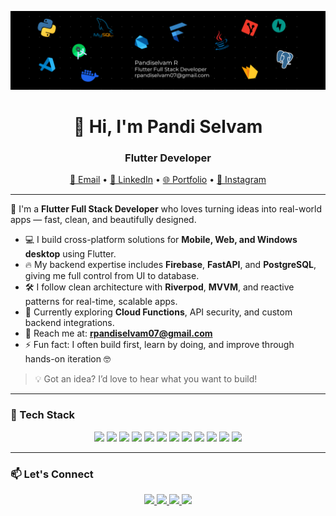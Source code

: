 <!-- Trigger GitHub Actions -->

<p align="center">
  <img src="banner.png" alt="banner" />
</p>

<h1 align="center">👋 Hi, I'm Pandi Selvam</h1>
<h3 align="center">Flutter Developer</h3>

<p align="center">
  <a href="mailto:rpandiselvam07@gmail.com">📧 Email</a> •
  <a href="https://www.linkedin.com/in/pandiselvam-r-316928250/">💼 LinkedIn</a> •
  <a href="https://pandiselvam-portfolio.web.app/">🌐 Portfolio</a> •
  <a href="https://www.instagram.com/pandi_selvam_07/">📸 Instagram</a>
</p>

---

🚀 I'm a **Flutter Full Stack Developer** who loves turning ideas into real-world apps — fast, clean, and beautifully designed.

- 💻 I build cross-platform solutions for **Mobile, Web, and Windows desktop** using Flutter.
- 🔥 My backend expertise includes **Firebase**, **FastAPI**, and **PostgreSQL**, giving me full control from UI to database.
- 🛠 I follow clean architecture with **Riverpod**, **MVVM**, and reactive patterns for real-time, scalable apps.
- 🧠 Currently exploring **Cloud Functions**, API security, and custom backend integrations.
- 💬 Reach me at: **rpandiselvam07@gmail.com**
- ⚡ Fun fact: I often build first, learn by doing, and improve through hands-on iteration 🤓

> 💡 Got an idea? I’d love to hear what you want to build!

---

### 🧰 Tech Stack
<p align="center">
  <img src="https://img.shields.io/badge/Dart-0175C2?style=for-the-badge&logo=dart&logoColor=white"/>
  <img src="https://img.shields.io/badge/Flutter-02569B?style=for-the-badge&logo=flutter&logoColor=white"/>
  <img src="https://img.shields.io/badge/Python-3776AB?style=for-the-badge&logo=python&logoColor=white"/>
   <img src="https://img.shields.io/badge/FastAPI-009688?style=for-the-badge&logo=fastapi&logoColor=white"/>
  <img src="https://img.shields.io/badge/MySQL-4479A1?style=for-the-badge&logo=mysql&logoColor=white"/>
  <img src="https://img.shields.io/badge/PostgreSQL-336791?style=for-the-badge&logo=postgresql&logoColor=white"/>
  <img src="https://img.shields.io/badge/Firebase-FFCA28?style=for-the-badge&logo=firebase&logoColor=black"/>
   <img src="https://img.shields.io/badge/Git-F05032?style=for-the-badge&logo=git&logoColor=white"/>
  <img src="https://img.shields.io/badge/Docker-2496ED?style=for-the-badge&logo=docker&logoColor=white"/>
   <img src="https://img.shields.io/badge/Java-007396?style=for-the-badge&logo=java&logoColor=white"/>
  <img src="https://img.shields.io/badge/Android_Studio-3DDC84?style=for-the-badge&logo=android-studio&logoColor=white"/>
  <img src="https://img.shields.io/badge/VS_Code-007ACC?style=for-the-badge&logo=visual-studio-code&logoColor=white"/>
</p>

---

### 📫 Let's Connect
<p align="center">
  <a href="https://linkedin.com/in/pandiselvam-r-316928250">
    <img src="https://img.shields.io/badge/LinkedIn-blue?style=for-the-badge&logo=linkedin&logoColor=white" />
  </a>
  <a href="mailto:rpandiselvam07@gmail.com">
    <img src="https://img.shields.io/badge/Gmail-red?style=for-the-badge&logo=gmail&logoColor=white" />
  </a>
  <a href="https://pandiselvam-portfolio.web.app">
    <img src="https://img.shields.io/badge/Portfolio-black?style=for-the-badge&logo=google-chrome&logoColor=white" />
  </a>
  <a href="https://www.instagram.com/pandi_selvam_07/">
    <img src="https://img.shields.io/badge/Instagram-E4405F?style=for-the-badge&logo=instagram&logoColor=white" />
  </a>
</p>

